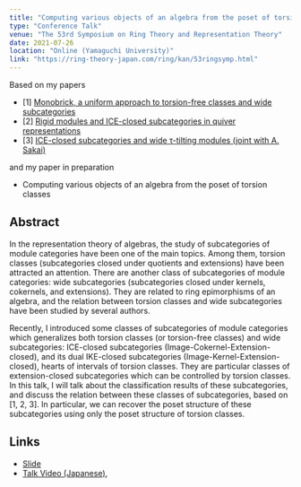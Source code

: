 ```yaml
---
title: "Computing various objects of an algebra from the poset of torsion classes"
type: "Conference Talk"
venue: "The 53rd Symposium on Ring Theory and Representation Theory"
date: 2021-07-26
location: "Online (Yamaguchi University)"
link: "https://ring-theory-japan.com/ring/kan/53ringsymp.html"
---
```


Based on my papers
- [1] [Monobrick, a uniform approach to torsion-free classes and wide subcategories](/papers/mbrick/)
- [2] [Rigid modules and ICE-closed subcategories in quiver representations](/papers/rigidICE/)
- [3] [ICE-closed subcategories and wide &tau;-tilting modules (joint with A. Sakai)](/papers/ice/)

and my paper in preparation
- Computing various objects of an algebra from the poset of torsion classes


## Abstract
In the representation theory of algebras, the study of subcategories of module categories have been one of the main topics. Among them, torsion classes (subcategories closed under quotients and extensions) have been attracted an attention. There are another class of subcategories of module categories: wide subcategories (subcategories closed under kernels, cokernels, and extensions). They are related to ring
epimorphisms of an algebra, and the relation between torsion classes and wide subcategories have been studied by several authors.

Recently, I introduced some classes of subcategories of module categories which generalizes both torsion classes (or torsion-free classes) and wide subcategories: ICE-closed subcategories (Image-Cokernel-Extension-closed), and its dual IKE-closed subcategories (Image-Kernel-Extension-closed), hearts of intervals of torsion classes. They are particular classes of extension-closed subcategories which can be controlled by torsion classes. In this talk, I will talk about the classification results of these subcategories, and discuss the relation between these classes of subcategories, based on [1, 2, 3]. In particular, we can recover the poset structure of these subcategories using only the poset structure of torsion classes.

## Links

- [Slide](/files/Ring2021.pdf)
- [Talk Video (Japanese)](https://www.youtube.com/watch?v=jzJcDJu_gOg),